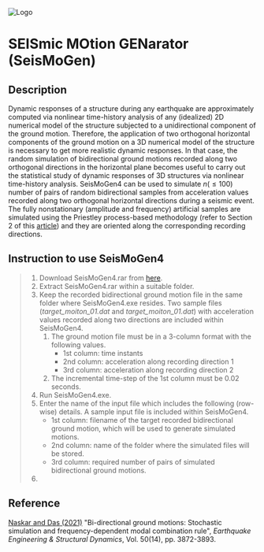![Logo](https://lh3.googleusercontent.com/drive-viewer/AK7aPaBeEVShCCPjBw7h2LsnRh3r0nz-ndunaItNz0O5jR8830_Cv7sfDqeMmBfl_29jRjBVlIxgiPwuTdCpJ2cKF9j_tTTf=s2560)

# SEISmic MOtion GENarator (SeisMoGen)

## Description
Dynamic responses of a structure during any earthquake are approximately computed via nonlinear time-history analysis of any (idealized) 2D numerical model of the structure subjected to a unidirectional component of the ground motion. Therefore, the application of two orthogonal horizontal components of the ground motion on a 3D numerical model of the structure is necessary to get more realistic dynamic responses. In that case, the random simulation of bidirectional ground motions recorded along two orthogonal directions in the horizontal plane becomes useful to carry out the statistical study of dynamic responses of 3D structures via nonlinear time-history analysis. SeisMoGen4 can be used to simulate $n(\leq 100)$ number of pairs of random bidirectional samples from acceleration values recorded along two orthogonal horizontal directions during a seismic event. The fully nonstationary (amplitude and frequency) artificial samples are simulated using the Priestley process-based methodology (refer to Section 2 of this <a href="https://doi.org/10.1002/eqe.3537">article</a>) and they are oriented along the corresponding recording directions.

## Instruction to use SeisMoGen4
> 1. Download SeisMoGen4.rar from [here](https://drive.google.com/file/d/1Ow1-BrQRcV0Y9EC4IGDMaHvTG9q1oOWn/view?usp=sharing).
> 2. Extract SeisMoGen4.rar within a suitable folder.
> 3. Keep the recorded bidirectional ground motion file in the same folder where SeisMoGen4.exe resides. Two sample files (*target_moiton_01.dat* and *target_moiton_01.dat*) with acceleration values recorded along two directions are included within SeisMoGen4.
>    1. The ground motion file must be in a 3-column format with the following values.
>       * 1st column: time instants
>       * 2nd column: acceleration along recording direction 1
>       * 3rd column: acceleration along recording direction 2
>    2. The incremental time-step of the 1st column must be 0.02 seconds.
> 4. Run SeisMoGen4.exe.
> 5. Enter the name of the input file which includes the following (row-wise) details. A sample input file is included within SeisMoGen4.
>    * 1st column: filename of the target recorded bidirectional ground motion, which will be used to generate simulated motions.
>    * 2nd column: name of the folder where the simulated files will be stored.
>    * 3rd column: required number of pairs of simulated bidirectional ground motions.
> 7.   

## Reference
<a href="https://doi.org/10.1002/eqe.3537">Naskar and Das (2021)</a> "Bi-directional ground motions: Stochastic simulation and frequency-dependent modal combination rule", <i>Earthquake Engineering & Structural Dynamics</i>, Vol. 50(14), pp. 3872-3893.
